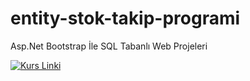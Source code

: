 # entity-stok-takip-programi
Asp.Net Bootstrap İle SQL Tabanlı Web Projeleri

[![Kurs Linki](https://img.shields.io/badge/Kurs%20Linki%20-izlemek%20için%20tıklayın-purple)](https://www.udemy.com/course/aspnet-bootstrap-ile-sql-tabanli-web-projesi-gelistirin/)
